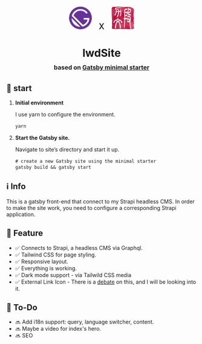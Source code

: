 <p align="center">
  <img alt="Gatsby" src="src/images/icon.png" width="60" />
  <span style="font-size:2em; align:center; padding:.5em;">x</span>
  <img alt="Liwen Duan's Logo" src="src/images/lwd-stamp.png" width="60" />
</p>
<h1 align="center">
  lwdSite <span style="font-size:medium; font-weight:light;"></br>based on <a href="https://www.gatsbyjs.com/?utm_source=starter&utm_medium=readme&utm_campaign=minimal-starter">Gatsby minimal starter</a></span>
</h1>


## 🚀 start

1.  **Initial environment**

    I use yarn to configure the environment. 
    ```bash
    yarn
    ```

1.  **Start the Gatsby site.**

    Navigate to site’s directory and start it up.

    ```shell
    # create a new Gatsby site using the minimal starter
    gatsby build && gatsby start
    ```

## ℹ️ Info

   This is a gatsby front-end that connect to my Strapi headless CMS. In order to make the site work, you need to configure a corresponding Strapi application.

## 📜 Feature

-  ✅ Connects to Strapi, a headless CMS via Graphql. 
-  ✅ Tailwind CSS for page styling.
-  ✅ Responsive layout.
-  ✅ Everything is working.
-  ✅ Dark mode support - via Tailwild CSS media
-  ✅ External Link Icon - There is a [debate](https://designnotes.blog.gov.uk/2016/11/28/removing-the-external-link-icon-from-gov-uk/) on this, and I will be looking into it.


## 📝 To-Do

-  🔜 Add i18n support: query, language switcher, content.
-  🔜 Maybe a video for index's hero.
-  🔜 SEO
